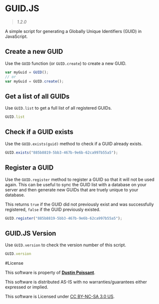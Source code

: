 # GUID.JS

> *1.2.0*

A simple script for generating a Globally Unique Identifiers (GUID) in JavaScript.

## Create a new GUID
Use the `GUID` function (or `GUID.create`) to create a new GUID.
```JavaScript
var myGuid = GUID();
// or
var myGuid = GUID.create();
```

## Get a list of all GUIDs
Use `GUID.list` to get a full list of all registered GUIDs.
```JavaScript
GUID.list
```

## Check if a GUID exists
Use the `GUID.exists(guid)` method to check if a GUID already exists.
```JavaScript
GUID.exists("885b8819-5bb3-467b-9e6b-62ca997b55a5");
```

## Register a GUID
Use the `GUID.register` method to register a GUID so that it will not be used again. This can be useful to sync the GUID list with a database on your server and then generate new GUIDs that are truely unique to your database.

This returns `true` if the GUID did not previously exist and was successfully registered, `false` if the GUID previously existed.
```JavaScript
GUID.register("885b8819-5bb3-467b-9e6b-62ca997b55a5");
```

## GUID.JS Version
Use `GUID.version` to check the version number of this script.
```JavaScript
GUID.version
```

#License

This software is property of [**Dustin Poissant**](http://github.com/dustinpoissat).

This software is distributed AS-IS with no warranties/guarantees either expressed or implied.

This software is Licensed under [CC BY-NC-SA 3.0 US](https://creativecommons.org/licenses/by-nc-sa/3.0/us/).
